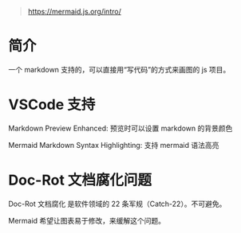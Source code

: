 > https://mermaid.js.org/intro/

# 简介

一个 markdown 支持的，可以直接用“写代码”的方式来画图的 js 项目。

# VSCode 支持

Markdown Preview Enhanced: 预览时可以设置 markdown 的背景颜色

Mermaid Markdown Syntax Highlighting: 支持 mermaid 语法高亮

# Doc-Rot 文档腐化问题

Doc-Rot 文档腐化 是软件领域的 22 条军规（Catch-22）。不可避免。

Mermaid 希望让图表易于修改，来缓解这个问题。
